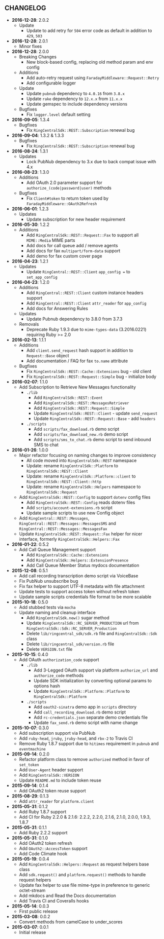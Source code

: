 CHANGELOG
---------
- **2016-12-28**: 2.0.2
  - Update
    - Update to add retry for `504` error code as default in addition to `429`, `503`
- **2016-12-28**: 2.0.1
  - Minor fixes
- **2016-12-28**: 2.0.0
  - Breaking Changes
    - New block-based config, replacing old method param and env config
  - Additions
    - Add auto-retry request using `FaradayMiddleware::Request::Retry`
    - Add configurable logger
  - Update
    - Update `pubnub` dependency to `4.0.16` from `3.8.x`
    - Update `rake` dependency to `12.x.x` from `11.x.x`
    - Update gemspec to include dependency versions
  - Bugfixes
    - Fix `logger.level` default setting
- **2016-09-05**: 1.3.4
  - Bugfixes
    - Fix `RingCentralSdk::REST::Subscription` renewal bug
- **2016-09-04**: 1.3.2 & 1.3.3
  - Bugfixes
    - Fix `RingCentralSdk::REST::Subscription` renewal bug
- **2016-08-24**: 1.3.1
  - Updates
    - Lock PubNub dependency to 3.x due to back compat issue with 4.x
- **2016-08-23**: 1.3.0
  - Additions
    - Add OAuth 2.0 parameter support for `authorize_(code|password|user)` methods
  - Bugfixes
    - Fix `Client#token` to return token used by `FaradayMiddleware::OAuth2Refresh`
- **2016-06-01**: 1.2.3
  - Updates
    - Update subscription for new header requirement
- **2016-05-30**: 1.2.2
  - Additions
    - Add `RingCentralSdk::REST::Request::Fax` to support all `MIME::Media` MIME parts
    - Add docs for call queue add / remove agents
    - Add docs for fax `multipart/form-data` support
    - Add demo for fax custom cover page
- **2016-04-23**: 1.2.1
  - Updates
    - Update `RingCentral::REST::Client` `app_config =` to `set_app_config`
- **2016-04-23**: 1.2.0
  - Additions
    - Add `RingCentral::REST::Client` custom instance headers support
    - Add `RingCentral::REST::Client` `attr_reader` for `app_config`
    - Add docs for Answering Rules
  - Updates
    - Update Pubnub dependency to 3.8.0 from 3.7.3
  - Removals
    - Deprecate Ruby 1.9.3 due to `mime-types-data` (3.2016.0221) requiring Ruby >= 2.0
- **2016-02-13**: 1.1.1
  - Additions
    - Add `client.send_request` hash support in addition to `Request::Base` object
    - Add documentation / FAQ for fax `to.name` attribute
  - Bugfixes
    - Fix `RingCentralSdk::REST::Cache::Extensions` bug - old client
    - Fix `RingCentralSdk::REST::Request::Simple` bug - initialize body
- **2016-02-07**: 1.1.0
  - Add Subscription to Retrieve New Messages functionality
    - `./lib`
      - Add `RingCentralSdk::REST::Event`
      - Add `RingCentralSdk::REST::MessagesRetriever`
      - Add `RingCentralSdk::REST::Request::Simple`
      - Update `RingCentralSdk::REST::Client` - update `send_request`
      - Update `RingCentralSdk::REST::Request::Base` - add `headers`
    - `./scripts`
      - Add `scripts/fax_download.rb` demo script
      - Add `scripts/fax_download_new.rb` demo script
      - Add `scripts/sms_to_chat.rb` demo script to send inbound SMS to chat
- **2016-01-26**: 1.0.0
  - Major refactor focusing on naming changes to improve consistency
    - All code moved into `RingCentralSdk::REST` namespace
    - Update: rename `RingCentralSdk::Platform` to `RingCentralSdk::REST::Client`
    - Update: rename `RingCentralSdk::Platform::client` to `RingCentralSdk::REST::Client::http`
    - Update: rename `RingCentralSdk::Helpers` namespace to `RingCentralSdk::Request`
  - Add `RingCentralSdk::REST::Config` to support `dotenv` config files
    - Add `RingCentralSdk::REST::Config` reads dotenv files
    - Add `scripts/account-extensions.rb` script
    - Update sample scripts to use new Config object
  - Add `RingCentral::REST::Messages`, `RingCentral::REST::Messages::MessagesSMS` and `RingCentral::REST::Messages::MessagesFax`
  - Update `RingCentralSdk::REST::Request::Fax` helper for nicer interface, formerly `RingCentralSdk::Helpers::Fax`
- **2016-01-22**: 0.5.2
  - Add Call Queue Management support
    - Add `RingCentralSdk::Cache::Extensions`
    - Add `RingCentralSdk::Helpers::ExtensionPresence`
    - Add Call Queue Member Status mydocs documentation
- **2015-12-08**: 0.5.1
  - Add call recording transcription demo script via VoiceBase
  - Fix PubNub unsubscribe bug
  - Fix fax helper to support UTF-8 metadata with file attachment
  - Update tests to support access token without refresh token
  - Update sample scripts credentials file format to be more scalable
- **2015-10-18**: 0.5.0
  - Add stubbed tests via `mocha`
  - Update naming and cleanup interface
    - Add `RingCentralSdk.new()` sugar method
    - Update `RingCentralSdk::RC_SERVER_PRODUCTION` url from `RingCentralSdk::Sdk::RC_SERVER_Production`
    - Delete `lib/ringcentral_sdk/sdk.rb` file and `RingCentralSdk::Sdk` class
    - Delete `lib/ringcentral_sdk/version.rb` file
    - Delete `VERSION.txt` file
- **2015-10-15**: 0.4.0
  - Add OAuth `authorization_code` support
    - `./lib`
      - Add 3-Legged OAuth support via platform `authorize_url` and `authorize_code` methods
      - Update SDK initialization by converting optional params to options hash
      - Update `RingCentralSdk::Platform::Platform` to `RingCentralSdk::Platform`
    - `./scripts`
      - Add `oauth2-sinatra` demo app in `scripts` directory
      - Add `call_recording_download.rb` demo script
      - Add `rc-credentials.json` separate demo credentials file
      - Update `fax_send.rb` demo script with name change
- **2015-10-07**: 0.3.0
  - Add subscription support via PubNub
  - Add `ruby-head`, `jruby`, `jruby-head`, and `rbx-2` to Travis CI
  - Remove Ruby 1.8.7 support due to `hitimes` requirement in `pubnub` and `eventmachine`
- **2015-09-14**: 0.2.0
  - Refactor platform class to remove `authorized` method in favor of `set_token`
  - Add `User-Agent` header support
  - Add `RingCentralSdk::VERSION`
  - Update `README.md` to include token reuse
- **2015-09-14**: 0.1.4
  - Add OAuth2 token reuse support
- **2015-08-29**: 0.1.3
  - Add `attr_reader` for `platform.client`
- **2015-05-31**: 0.1.2
  - Add Ruby 1.8.7 support
  - Add CI for Ruby 2.2.0 & 2.1.6: 2.2.2, 2.2.0, 2.1.6, 2.1.0, 2.0.0, 1.9.3, 1.8.7
- **2015-05-31**: 0.1.1
  - Add Ruby 2.2.2 support
- **2015-05-31**: 0.1.0
  - Add OAuth2 token refresh
  - Add `OAuth2::AccessToken` support
  - Add Code Climate hook
- **2015-05-19**: 0.0.4
  - Add `RingCentralSdk::Helpers::Request` as request helpers base class
  - Add `sdk.request()` and `platform.request()` methods to handle request helpers
  - Update fax helper to use file mime-type in preference to generic octet-stream
  - Add mkdocs and Read the Docs documentation
  - Add Travis CI and Coveralls hooks
- **2015-05-14**: 0.0.3
  - First public release
- **2015-03-08**: 0.0.2
  - Convert methods from camelCase to under_scores
- **2015-03-07**: 0.0.1
  - Initial release
